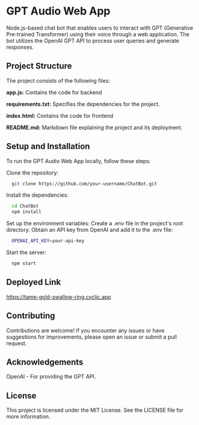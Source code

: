 
# GPT Audio Web App

Node.js-based chat bot that enables users to interact with GPT (Generative Pre-trained Transformer) using their voice through a web application. The bot utilizes the OpenAI GPT API to process user queries and generate responses.


## Project Structure

The project consists of the following files:

**app.js:** Contains the code for backend

**requirements.txt:** Specifies the dependencies for the project.

**index.html:** Contains the code for frontend

**README.md:** Markdown file explaining the project and its deployment.

## Setup and Installation

To run the GPT Audio Web App locally, follow these steps:

Clone the repository:
```bash
  git clone https://github.com/your-username/ChatBot.git
```
Install the dependencies:

```bash
  cd ChatBot
  npm install
```
Set up the environment variables:
Create a .env file in the project's root directory.
Obtain an API key from OpenAI and add it to the .env file:

```bash
  OPENAI_API_KEY=your-api-key
```
Start the server:

```bash
  npm start
```

## Deployed Link

https://tame-gold-swallow-ring.cyclic.app



    
## Contributing

Contributions are welcome! If you encounter any issues or have suggestions for improvements, please open an issue or submit a pull request.

## Acknowledgements

OpenAI - For providing the GPT API.

## License

This project is licensed under the MIT License. See the LICENSE file for more information.
